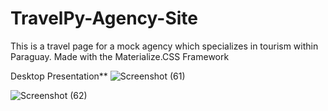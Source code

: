 # TravelPy-Agency-Site

This is a travel page for a mock agency which specializes in tourism within Paraguay. Made with the Materialize.CSS Framework

Desktop Presentation**
![Screenshot (61)](https://user-images.githubusercontent.com/84929479/149858165-5f7bb95a-4510-4d70-8414-7bdc43dd8631.png)

![Screenshot (62)](https://user-images.githubusercontent.com/84929479/149858167-4cd2012c-020b-4c83-9eee-f56f382f1df1.png)




